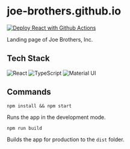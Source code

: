 # joe-brothers.github.io

[![Deploy React with Github Actions](https://github.com/joe-brothers/joe-brothers.github.io/actions/workflows/pages.yml/badge.svg)](https://github.com/joe-brothers/joe-brothers.github.io/actions/workflows/pages.yml)

Landing page of Joe Brothers, Inc.

## Tech Stack

![React](https://img.shields.io/badge/React-61DAFB?logo=React&logoColor=black)
![TypeScript](https://img.shields.io/badge/TypeScript-3178C6?logo=TypeScript&logoColor=white)
![Material UI](https://img.shields.io/badge/Material_UI-007FFF?logo=MUI&logoColor=white)


## Commands

`npm install && npm start`

Runs the app in the development mode.

`npm run build`

Builds the app for production to the `dist` folder.
